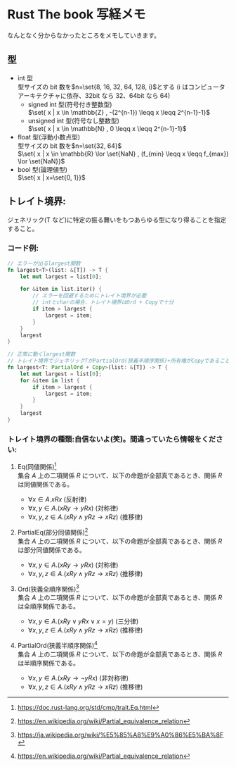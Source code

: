# Rust The book 写経メモ

なんとなく分からなかったところをメモしていきます。

## 型

- int 型<br>
  型サイズの bit 数を$n=\set{8, 16, 32, 64, 128, i}$とする (i はコンピュータアーキテクチャに依存、32bit なら 32、64bit なら 64)
  - signed int 型(符号付き整数型) <br>$\set{ x | x \in \mathbb{Z} , -(2^{n-1}) \leqq x \leqq 2^{n-1}-1}$
  - unsigned int 型(符号なし整数型)<br>$\set{ x | x \in \mathbb{N} , 0 \leqq x \leqq 2^{n-1}-1}$
- float 型(浮動小数点型)<br>型サイズの bit 数を$n=\set{32, 64}$<br>
  $\set{ x | x \in \mathbb{R} \lor \set{NaN} , (f_{min} \leqq x \leqq f_{max}) \lor \set{NaN}}$
- bool 型(論理値型)<br>$\set{ x | x=\set{0, 1}}$

## トレイト境界:

ジェネリック(T など)に特定の振る舞いをもつあらゆる型になり得ることを指定すること。<br>

### コード例:

```rust
// エラーが出るlargest関数
fn largest<T>(list: &[T]) -> T {
    let mut largest = list[0];

    for &item in list.iter() {
        // エラーを回避するためにトレイト境界が必要
        // intとcharの場合、トレイト境界はOrd + Copyで十分
        if item > largest {
            largest = item;
        }
    }
    largest
}

// 正常に動くlargest関数
// トレイト境界でジェネリックTがPartialOrd(狭義半順序関係)+所有権がCopyであることを明記
fn largest<T: PartialOrd + Copy>(list: &[T]) -> T {
    let mut largest = list[0];
    for &item in list {
        if item > largest {
            largest = item;
        }
    }
    largest
}
```

### トレイト境界の種類:自信ないよ(笑)。間違っていたら情報をください:

1. Eq(同値関係)[^1]<br>
   集合 $A$ 上の二項関係 $R$ について、以下の命題が全部真であるとき、関係 $R$ は同値関係である。

   - $\forall x \in A. xRx$ (反射律)
   - $\forall x, y \in A. (xRy \to yRx)$ (対称律)
   - $\forall x, y, z \in A. (xRy \land yRz \to xRz)$ (推移律)

2. PartialEq(部分同値関係)[^2]<br>
   集合 $A$ 上の二項関係 $R$ について、以下の命題が全部真であるとき、関係 $R$ は部分同値関係である。

   - $\forall x, y \in A. (xRy \to yRx)$ (対称律)
   - $\forall x, y, z \in A. (xRy \land yRz \to xRz)$ (推移律)

3. Ord(狭義全順序関係)[^3]<br>
   集合 $A$ 上の二項関係 $R$ について、以下の命題が全部真であるとき、関係 $R$ は全順序関係である。

   - $\forall x, y \in A. (xRy \lor yRx \lor x=y)$ (三分律)
   - $\forall x, y, z \in A. (xRy \land yRz \to xRz)$ (推移律)

4. PartialOrd(狭義半順序関係)[^4]<br>
   集合 $A$ 上の二項関係 $R$ について、以下の命題が全部真であるとき、関係 $R$ は半順序関係である。
   - $\forall x, y \in A. (xRy \to \lnot yRx)$ (非対称律)
   - $\forall x, y, z \in A. (xRy \land yRz \to xRz)$ (推移律)

[^1]: https://doc.rust-lang.org/std/cmp/trait.Eq.html
[^2]: https://en.wikipedia.org/wiki/Partial_equivalence_relation
[^3]: https://ja.wikipedia.org/wiki/%E5%85%A8%E9%A0%86%E5%BA%8F
[^4]: https://en.wikipedia.org/wiki/Partial_equivalence_relation
